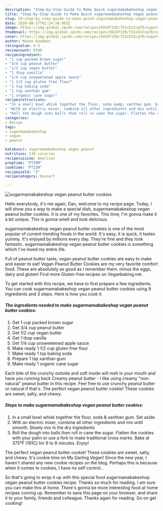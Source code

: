 ```yaml
---
description: "Step-by-Step Guide to Make Quick sugarmamabakeshop vegan peanut butter cookies"
title: "Step-by-Step Guide to Make Quick sugarmamabakeshop vegan peanut butter cookies"
slug: 59-step-by-step-guide-to-make-quick-sugarmamabakeshop-vegan-peanut-butter-cookies
date: 2020-08-27T01:24:58.063Z
image: https://img-global.cpcdn.com/recipes/69107339/751x532cq70/sugarmamabakeshop-vegan-peanut-butter-cookies-recipe-main-photo.jpg
thumbnail: https://img-global.cpcdn.com/recipes/69107339/751x532cq70/sugarmamabakeshop-vegan-peanut-butter-cookies-recipe-main-photo.jpg
cover: https://img-global.cpcdn.com/recipes/69107339/751x532cq70/sugarmamabakeshop-vegan-peanut-butter-cookies-recipe-main-photo.jpg
author: Mason Goodman
ratingvalue: 4.5
reviewcount: 6500
recipeingredient:
- "1 cup packed brown sugar"
- "3/4 cup peanut butter"
- "1/2 cup vegan butter"
- "1 tbsp vanilla"
- "1/4 cup unsweetened apple sauce"
- "1 1/2 cup gluten free flour"
- "1 tsp baking soda"
- "1 tsp xanthan gum"
- "1 organic cane sugar"
recipeinstructions:
- "In a small bowl whisk together the flour, soda &amp; xanthan gum. Set aside."
- "With an electric mixer, combine all other ingredients and mix until smooth. Slowly mix in the dry ingredients"
- "Roll the dough into balls then roll in cane the sugar. Flatten the cookies with your palm or use a fork to make traditional cross marks.  Bake at 375°F (191C) for 6 to 8 minutes. Enjoy!"
categories:
- Recipe
tags:
- sugarmamabakeshop
- vegan
- peanut

katakunci: sugarmamabakeshop vegan peanut 
nutrition: 139 calories
recipecuisine: American
preptime: "PT30M"
cooktime: "PT32M"
recipeyield: "3"
recipecategory: Dessert

---
```



![sugarmamabakeshop vegan peanut butter cookies](https://img-global.cpcdn.com/recipes/69107339/751x532cq70/sugarmamabakeshop-vegan-peanut-butter-cookies-recipe-main-photo.jpg)

Hello everybody, it's me again, Dan, welcome to my recipe page. Today, I will show you a way to make a special dish, sugarmamabakeshop vegan peanut butter cookies. It is one of my favorites. This time, I'm gonna make it a bit unique. This is gonna smell and look delicious.

sugarmamabakeshop vegan peanut butter cookies is one of the most popular of current trending foods in the world. It's easy, it is quick, it tastes yummy. It's enjoyed by millions every day. They're fine and they look fantastic. sugarmamabakeshop vegan peanut butter cookies is something which I've loved my entire life.

Full of peanut butter taste, vegan peanut butter cookies are easy to make and easier to eat! Vegan Peanut Butter Cookies are my very favorite comfort food. These are absolutely as good as I remember them. minus the eggs, dairy and gluten! Find more Gluten-free recipes on Veganbaking.net.


To get started with this recipe, we have to first prepare a few ingredients. You can cook sugarmamabakeshop vegan peanut butter cookies using 9 ingredients and 3 steps. Here is how you cook it.

<!--inarticleads1-->

##### The ingredients needed to make sugarmamabakeshop vegan peanut butter cookies:

1. Get 1 cup packed brown sugar
1. Get 3/4 cup peanut butter
1. Get 1/2 cup vegan butter
1. Get 1 tbsp vanilla
1. Get 1/4 cup unsweetened apple sauce
1. Make ready 1 1/2 cup gluten free flour
1. Make ready 1 tsp baking soda
1. Prepare 1 tsp xanthan gum
1. Make ready 1 organic cane sugar


Each bite of the crunchy outside and soft inside will melt in your mouth and have you running back Creamy peanut butter - I like using creamy &#34;non-natural&#34; peanut butter in this recipe. Feel free to use crunchy peanut butter or natural if that&#39;s. The perfect vegan peanut butter cookie! These cookies are sweet, salty, and chewy. 

<!--inarticleads2-->

##### Steps to make sugarmamabakeshop vegan peanut butter cookies:

1. In a small bowl whisk together the flour, soda &amp; xanthan gum. Set aside.
1. With an electric mixer, combine all other ingredients and mix until smooth. Slowly mix in the dry ingredients
1. Roll the dough into balls then roll in cane the sugar. Flatten the cookies with your palm or use a fork to make traditional cross marks.  Bake at 375°F (191C) for 6 to 8 minutes. Enjoy!


The perfect vegan peanut butter cookie! These cookies are sweet, salty, and chewy. It&#39;s cookie time on My Darling Vegan! Since the new year, I haven&#39;t shared any new cookie recipes on the blog. Perhaps this is because when it comes to cookies, I have no self control.. 

So that's going to wrap it up with this special food sugarmamabakeshop vegan peanut butter cookies recipe. Thanks so much for reading. I am sure you can make this at home. There's gonna be more interesting food at home recipes coming up. Remember to save this page on your browser, and share it to your family, friends and colleague. Thanks again for reading. Go on get cooking!
